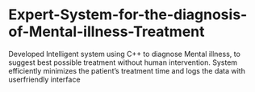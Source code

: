 # Expert-System-for-the-diagnosis-of-Mental-illness-Treatment
Developed Intelligent system using C++ to diagnose Mental illness, to suggest best possible treatment without human intervention. System efficiently minimizes the patient’s treatment time and logs the data with userfriendly interface
